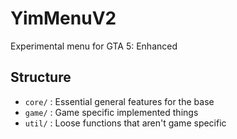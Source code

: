 # YimMenuV2

Experimental menu for GTA 5: Enhanced

## Structure

- `core/` : Essential general features for the base
- `game/` : Game specific implemented things
- `util/` : Loose functions that aren't game specific